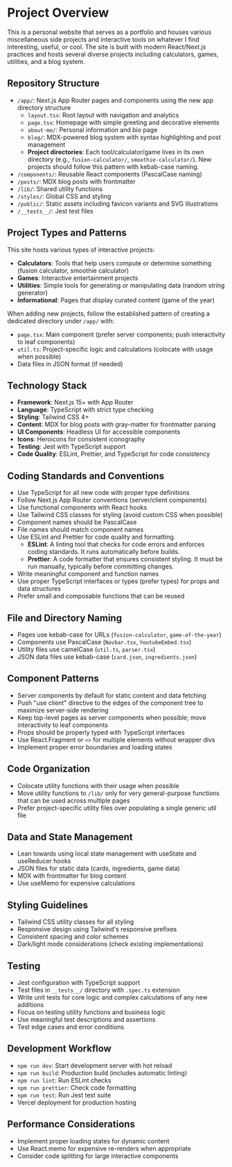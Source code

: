 # Project Overview

This is a personal website that serves as a portfolio and houses various miscellaneous side projects and interactive tools on whatever I find interesting, useful, or cool. The site is built with modern React/Next.js practices and hosts several diverse projects including calculators, games, utilities, and a blog system.

## Repository Structure

- `/app/`: Next.js App Router pages and components using the new app directory structure
  - `layout.tsx`: Root layout with navigation and analytics
  - `page.tsx`: Homepage with simple greeting and decorative elements
  - `about-me/`: Personal information and bio page
  - `blog/`: MDX-powered blog system with syntax highlighting and post management
  - **Project directories**: Each tool/calculator/game lives in its own directory (e.g., `fusion-calculator/`, `smoothie-calculator/`). New projects should follow this pattern with kebab-case naming.
- `/components/`: Reusable React components (PascalCase naming)
- `/posts/`: MDX blog posts with frontmatter
- `/lib/`: Shared utility functions
- `/styles/`: Global CSS and styling
- `/public/`: Static assets including favicon variants and SVG illustrations
- `/__tests__/`: Jest test files

## Project Types and Patterns

This site hosts various types of interactive projects:
- **Calculators**: Tools that help users compute or determine something (fusion calculator, smoothie calculator)
- **Games**: Interactive entertainment projects
- **Utilities**: Simple tools for generating or manipulating data (random string generator)
- **Informational**: Pages that display curated content (game of the year)

When adding new projects, follow the established pattern of creating a dedicated directory under `/app/` with:
- `page.tsx`: Main component (prefer server components; push interactivity to leaf components)
- `util.ts`: Project-specific logic and calculations (colocate with usage when possible)
- Data files in JSON format (if needed)

## Technology Stack

- **Framework**: Next.js 15+ with App Router
- **Language**: TypeScript with strict type checking
- **Styling**: Tailwind CSS 4+
- **Content**: MDX for blog posts with gray-matter for frontmatter parsing
- **UI Components**: Headless UI for accessible components
- **Icons**: Heroicons for consistent iconography
- **Testing**: Jest with TypeScript support
- **Code Quality**: ESLint, Prettier, and TypeScript for code consistency

## Coding Standards and Conventions

- Use TypeScript for all new code with proper type definitions
- Follow Next.js App Router conventions (server/client components)
- Use functional components with React hooks
- Use Tailwind CSS classes for styling (avoid custom CSS when possible)
- Component names should be PascalCase
- File names should match component names
- Use ESLint and Prettier for code quality and formatting.
  - **ESLint**: A linting tool that checks for code errors and enforces coding standards. It runs automatically before builds.
  - **Prettier**: A code formatter that ensures consistent styling. It must be run manually, typically before committing changes.
- Write meaningful component and function names
- Use proper TypeScript interfaces or types (prefer types) for props and data structures
- Prefer small and composable functions that can be reused

## File and Directory Naming

- Pages use kebab-case for URLs (`fusion-calculator`, `game-of-the-year`)
- Components use PascalCase (`Navbar.tsx`, `YoutubeEmbed.tsx`)
- Utility files use camelCase (`util.ts`, `parser.tsx`)
- JSON data files use kebab-case (`card.json`, `ingredients.json`)

## Component Patterns

- Server components by default for static content and data fetching
- Push "use client" directive to the edges of the component tree to maximize server-side rendering
- Keep top-level pages as server components when possible; move interactivity to leaf components
- Props should be properly typed with TypeScript interfaces
- Use React.Fragment or `<>` for multiple elements without wrapper divs
- Implement proper error boundaries and loading states

## Code Organization

- Colocate utility functions with their usage when possible
- Move utility functions to `/lib/` only for very general-purpose functions that can be used across multiple pages
- Prefer project-specific utility files over populating a single generic util file

## Data and State Management

- Lean towards using local state management with useState and useReducer hooks
- JSON files for static data (cards, ingredients, game data)
- MDX with frontmatter for blog content
- Use useMemo for expensive calculations

## Styling Guidelines

- Tailwind CSS utility classes for all styling
- Responsive design using Tailwind's responsive prefixes
- Consistent spacing and color schemes
- Dark/light mode considerations (check existing implementations)

## Testing

- Jest configuration with TypeScript support
- Test files in `__tests__/` directory with `.spec.ts` extension
- Write unit tests for core logic and complex calculations of any new additions
- Focus on testing utility functions and business logic
- Use meaningful test descriptions and assertions
- Test edge cases and error conditions

## Development Workflow

- `npm run dev`: Start development server with hot reload
- `npm run build`: Production build (includes automatic linting)
- `npm run lint`: Run ESLint checks
- `npm run prettier`: Check code formatting
- `npm run test`: Run Jest test suite
- Vercel deployment for production hosting

## Performance Considerations

- Implement proper loading states for dynamic content
- Use React.memo for expensive re-renders when appropriate
- Consider code splitting for large interactive components
